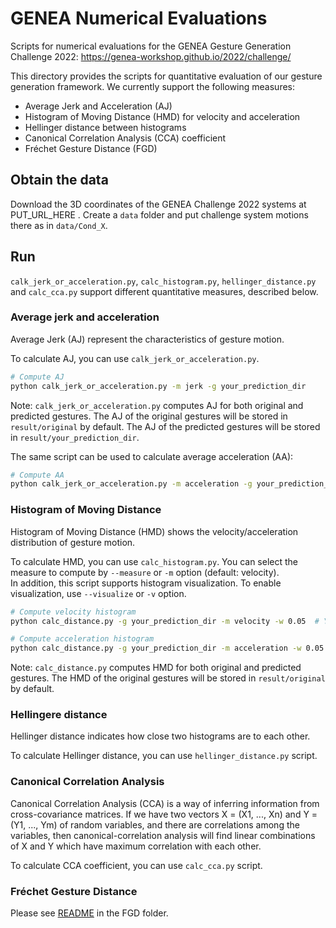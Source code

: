 # GENEA Numerical Evaluations
Scripts for numerical evaluations for the GENEA Gesture Generation Challenge 2022:
https://genea-workshop.github.io/2022/challenge/

This directory provides the scripts for quantitative evaluation of our gesture generation framework. We currently support the following measures:
- Average Jerk and Acceleration (AJ)
- Histogram of Moving Distance (HMD) for velocity and acceleration
- Hellinger distance between histograms
- Canonical Correlation Analysis (CCA) coefficient 
- Fréchet Gesture Distance (FGD)


## Obtain the data

Download the 3D coordinates of the GENEA Challenge 2022 systems at PUT_URL_HERE .
Create a `data` folder and put challenge system motions there as in `data/Cond_X`.

## Run

`calk_jerk_or_acceleration.py`, `calc_histogram.py`, `hellinger_distance.py` and `calc_cca.py` support different quantitative measures, described below.


### Average jerk and acceleration

Average Jerk (AJ) represent the characteristics of gesture motion.

To calculate AJ, you can use `calk_jerk_or_acceleration.py`.

```sh
# Compute AJ
python calk_jerk_or_acceleration.py -m jerk -g your_prediction_dir
```

Note: `calk_jerk_or_acceleration.py` computes AJ for both original and predicted gestures. The AJ of the original gestures will be stored in `result/original` by default. The AJ of the predicted gestures will be stored in `result/your_prediction_dir`.

The same script can be used to calculate average acceleration (AA):

```sh
# Compute AA
python calk_jerk_or_acceleration.py -m acceleration -g your_prediction_dir
```


### Histogram of Moving Distance

Histogram of Moving Distance (HMD) shows the velocity/acceleration distribution of gesture motion.

To calculate HMD, you can use `calc_histogram.py`.
You can select the measure to compute by `--measure` or `-m` option (default: velocity).  
In addition, this script supports histogram visualization. To enable visualization, use `--visualize` or `-v` option.

```sh
# Compute velocity histogram
python calc_distance.py -g your_prediction_dir -m velocity -w 0.05  # You can change the bin width of the histogram

# Compute acceleration histogram
python calc_distance.py -g your_prediction_dir -m acceleration -w 0.05
```

Note: `calc_distance.py` computes HMD for both original and predicted gestures. The HMD of the original gestures will be stored in `result/original` by default.

### Hellingere distance

Hellinger distance indicates how close two histograms are to each other.

To calculate Hellinger distance, you can use `hellinger_distance.py` script.

### Canonical Correlation Analysis

Canonical Correlation Analysis (CCA) is a way of inferring information from cross-covariance matrices. If we have two vectors X = (X1, ..., Xn) and Y = (Y1, ..., Ym) of random variables, and there are correlations among the variables, then canonical-correlation analysis will find linear combinations of X and Y which have maximum correlation with each other.

To calculate CCA coefficient, you can use `calc_cca.py` script.

### Fréchet Gesture Distance
Please see [README](FGD/README.md) in the FGD folder.
